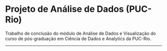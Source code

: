# Projeto de Análise de Dados (PUC-Rio)

Trabalho de conclusão do módulo de Análise de Dados e Visualização do curso de pós-graduação em Ciência de Dados e Analytics da PUC-Rio.

---


